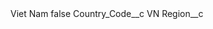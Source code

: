 <?xml version="1.0" encoding="UTF-8"?>
<CustomMetadata xmlns="http://soap.sforce.com/2006/04/metadata" xmlns:xsi="http://www.w3.org/2001/XMLSchema-instance" xmlns:xsd="http://www.w3.org/2001/XMLSchema">
    <label>Viet Nam</label>
    <protected>false</protected>
    <values>
        <field>Country_Code__c</field>
        <value xsi:type="xsd:string">VN</value>
    </values>
    <values>
        <field>Region__c</field>
        <value xsi:nil="true"/>
    </values>
</CustomMetadata>
